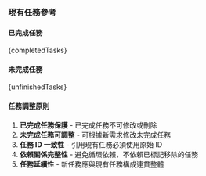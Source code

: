 ### 現有任務參考

#### 已完成任務

{completedTasks}

#### 未完成任務

{unfinishedTasks}

#### 任務調整原則

1. **已完成任務保護** - 已完成任務不可修改或刪除
2. **未完成任務可調整** - 可根據新需求修改未完成任務
3. **任務 ID 一致性** - 引用現有任務必須使用原始 ID
4. **依賴關係完整性** - 避免循環依賴，不依賴已標記移除的任務
5. **任務延續性** - 新任務應與現有任務構成連貫整體
